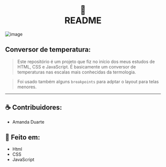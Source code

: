 

<h1 align="center">
📄<br>README 
</h1>

![image](https://user-images.githubusercontent.com/89158507/214469624-4a646572-d6b6-4e92-bfd6-bf9f891fccee.png)


## Conversor de temperatura: 

> Este repositório é um projeto que fiz no início dos meus estudos de HTML, CSS e JavaScript. É basicamente um conversor de temperaturas nas escalas mais conhecidas 
da termologia.

> Foi usado também alguns `breakpoints` para adptar o layout para telas menores. 

---

## ☕ Contribuidores:

* Amanda Duarte

## 🍜 Feito em: 

* Html
* CSS
* JavaScript

